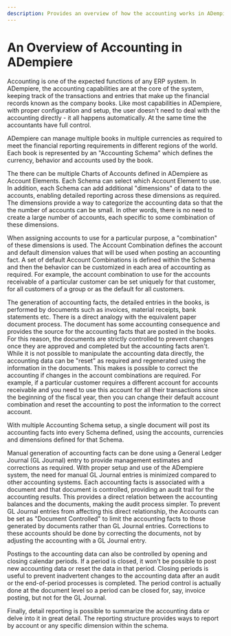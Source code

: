```yaml
---
description: Provides an overview of how the accounting works in ADempiere
---
```


# An Overview of Accounting in ADempiere

Accounting is one of the expected functions of any ERP system. In ADempiere, the accounting capabilities are at the core of the system, keeping track of the transactions and entries that make up the financial records known as the company books. Like most capabilities in ADempiere, with proper configuration and setup, the user doesn't need to deal with the accounting directly - it all happens automatically. At the same time the accountants have full control.

ADempiere can manage multiple books in multiple currencies as required to meet the financial reporting requirements in different regions of the world. Each book is represented by an "Accounting Schema" which defines the currency, behavior and accounts used by the book.

The there can be multiple Charts of Accounts defined in ADempiere as Account Elements. Each Schema can select which Account Element to use. In addition, each Schema can add additional "dimensions" of data to the accounts, enabling detailed reporting across these dimensions as required. The dimensions provide a way to categorize the accounting data so that the the number of accounts can be small. In other words, there is no need to create a large number of accounts, each specific to some combination of these dimensions.

When assigning accounts to use for a particular purpose, a "combination" of these dimensions is used. The Account Combination defines the account and default dimension values that will be used when posting an accounting fact. A set of default Account Combinations is defined within the Schema and then the behavior can be customized in each area of accounting as required. For example, the account combination to use for the accounts receivable of a particular customer can be set uniquely for that customer, for all customers of a group or as the default for all customers.

The generation of accounting facts, the detailed entries in the books, is performed by documents such as invoices, material receipts, bank statements etc. There is a direct analogy with the equivalent paper document process. The document has some accounting consequence and provides the source for the accounting facts that are posted in the books. For this reason, the documents are strictly controlled to prevent changes once they are approved and completed but the accounting facts aren't. While it is not possible to manipulate the accounting data directly, the accounting data can be "reset" as required and regenerated using the information in the documents. This makes is possible to correct the accounting if changes in the account combinations are required. For example, if a particular customer requires a different account for accounts receivable and you need to use this account for all their transactions since the beginning of the fiscal year, then you can change their default account combination and reset the accounting to post the information to the correct account.

With multiple Accounting Schema setup, a single document will post its accounting facts into every Schema defined, using the accounts, currencies and dimensions defined for that Schema.

Manual generation of accounting facts can be done using a General Ledger Journal \(GL Journal\) entry to provide management estimates and corrections as required. With proper setup and use of the ADempiere system, the need for manual GL Journal entries is minimized compared to other accounting systems. Each accounting facts is associated with a document and that document is controlled, providing an audit trail for the accounting results. This provides a direct relation between the accounting balances and the documents, making the audit process simpler. To prevent GL Journal entries from affecting this direct relationship, the Accounts can be set as "Document Controlled" to limit the accounting facts to those generated by documents rather than GL Journal entries. Corrections to these accounts should be done by correcting the documents, not by adjusting the accounting with a GL Journal entry.

Postings to the accounting data can also be controlled by opening and closing calendar periods. If a period is closed, it won't be possible to post new accounting data or reset the data in that period. Closing periods is useful to prevent inadvertent changes to the accounting data after an audit or the end-of-period processes is completed. The period control is actually done at the document level so a period can be closed for, say, invoice posting, but not for the GL Journal.

Finally, detail reporting is possible to summarize the accounting data or delve into it in great detail. The reporting structure provides ways to report by account or any specific dimension within the schema.

